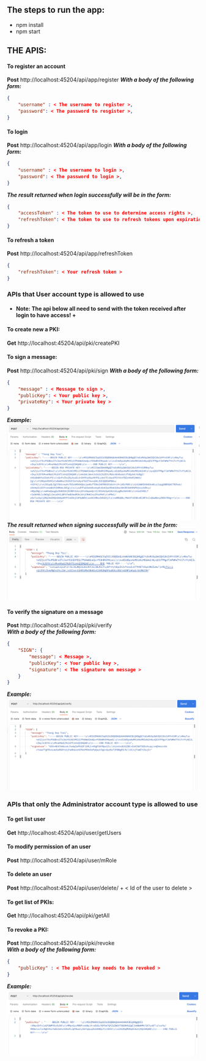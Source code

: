 ## The steps to run the app:

- npm install
- npm start

## THE APIS:

#### To register an account

**Post** http://localhost:45204/api/app/register
**_With a body of the following form:_**

```json
{
    "username" : < The username to register >,
    "password": < The password to resgister >,
}
```

#### To login

**Post** http://localhost:45204/api/app/login
**_With a body of the following form:_**

```json
{
    "username" : < The username to login >,
    "password": < The password to login >,
}
```

**_The result returned when login successfully will be in the form:_**

```json
{
    "accessToken" : < The token to use to determine access rights >,
    "refreshToken": < The token to use to refresh tokens upon expiration>,
}
```

#### To refresh a token

**Post** http://localhost:45204/api/app/refreshToken

```json
{
    "refreshToken": < Your refresh token >
}
```

### APIs that User account type is allowed to use

- #### Note: The api below all need to send with the token received after login to have access! +

#### To create new a PKI:

**Get** http://localhost:45204/api/pki/createPKI

#### To sign a message:

**Post** http://localhost:45204/api/pki/sign
**_With a body of the following form:_**

```json
{
    "message" : < Message to sign >,
    "publicKey": < Your public key >,
    "privateKey": < Your private key >
}
```

**_Example:_**
![alt text](./img/sign.png)
**_The result returned when signing successfully will be in the form:_**
![alt text](./img/result.png)

#### To verify the signature on a message

**Post** http://localhost:45204/api/pki/verify  
**_With a body of the following form:_**

```json
{
    "SIGN": {
        "message": < Message >,
        "publicKey": < Your public key >,
        "signature": < The signature on message >
    }
}
```

**_Example:_**
![alt text](./img/verify.png)

### APIs that only the Administrator account type is allowed to use

#### To get list user

**Get** http://localhost:45204/api/user/getUsers

#### To modify permission of an user

**Post** http://localhost:45204/api/user/mRole

#### To delete an user

**Post** http://localhost:45204/api/user/delete/ + < Id of the user to delete >

#### To get list of PKIs:

**Get** http://localhost:45204/api/pki/getAll

#### To revoke a PKI:

**Post** http://localhost:45204/api/pki/revoke  
**_With a body of the following form:_**

```json
{
    "publicKey" : < The public key needs to be revoked >
}
```

**_Example:_**
![alt text](./img/img1.png)
